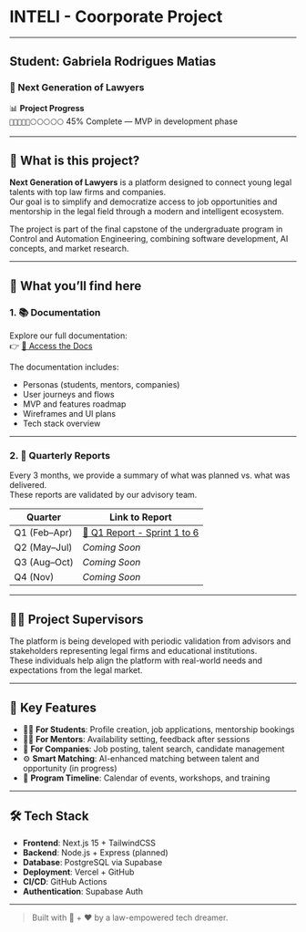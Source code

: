 # INTELI - Coorporate Project 
________________________________________________________
## Student: Gabriela Rodrigues Matias
### 🚀 Next Generation of Lawyers

📊 **Project Progress**  
`🔵🔵🔵🔵🔵⚪⚪⚪⚪⚪` 45% Complete — MVP in development phase

---

## 📌 What is this project?

**Next Generation of Lawyers** is a platform designed to connect young legal talents with top law firms and companies.  
Our goal is to simplify and democratize access to job opportunities and mentorship in the legal field through a modern and intelligent ecosystem.

The project is part of the final capstone of the undergraduate program in Control and Automation Engineering, combining software development, AI concepts, and market research.

---

## 📄 What you’ll find here

### 1. 📚 **Documentation**

Explore our full documentation:  
👉 [📖 Access the Docs](https://plataforma-next-five.vercel.app/docs/intro)

The documentation includes:
- Personas (students, mentors, companies)
- User journeys and flows
- MVP and features roadmap
- Wireframes and UI plans
- Tech stack overview

---

### 2. 📆 **Quarterly Reports**

Every 3 months, we provide a summary of what was planned vs. what was delivered.  
These reports are validated by our advisory team.

| Quarter | Link to Report |
|--------|----------------|
| Q1 (Feb–Apr) | [📄 Q1 Report - Sprint 1 to 6](#) <!-- replace with link to file -->
| Q2 (May–Jul) | *Coming Soon*
| Q3 (Aug–Oct) | *Coming Soon*
| Q4 (Nov) | *Coming Soon*

---

## 🧑‍💼 Project Supervisors

The platform is being developed with periodic validation from advisors and stakeholders representing legal firms and educational institutions.  
These individuals help align the platform with real-world needs and expectations from the legal market.

---

## 🧠 Key Features

- 👨‍🎓 **For Students**: Profile creation, job applications, mentorship bookings  
- 🧑‍⚖️ **For Mentors**: Availability setting, feedback after sessions  
- 🏢 **For Companies**: Job posting, talent search, candidate management  
- ⚙️ **Smart Matching**: AI-enhanced matching between talent and opportunity (in progress)  
- 📅 **Program Timeline**: Calendar of events, workshops, and training

---

## 🛠️ Tech Stack

- **Frontend**: Next.js 15 + TailwindCSS  
- **Backend**: Node.js + Express (planned)  
- **Database**: PostgreSQL via Supabase  
- **Deployment**: Vercel + GitHub  
- **CI/CD**: GitHub Actions  
- **Authentication**: Supabase Auth

---

> Built with 💼 + ❤️ by a law-empowered tech dreamer.
